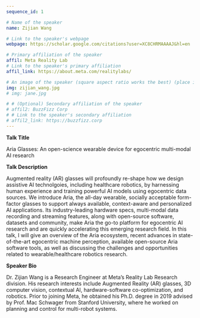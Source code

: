 ```yaml
---
sequence_id: 1

# Name of the speaker
name: Zijian Wang

# Link to the speaker's webpage
webpage: https://scholar.google.com/citations?user=XC8CHRMAAAAJ&hl=en

# Primary affiliation of the speaker
affil: Meta Reality Lab
# Link to the speaker's primary affiliation
affil_link: https://about.meta.com/realitylabs/

# An image of the speaker (square aspect ratio works the best) (place in the `assets/img/speakers` directory)
img: zijian_wang.jpg
# img: jane.jpg

# # (Optional) Secondary affiliation of the speaker
# affil2: BuzzFizz Corp
# # Link to the speaker's secondary affiliation 
# affil2_link: https://buzzfizz.corp
---
```


<!-- Whatever you write below will show up as the speaker's bio -->

<p><b> Talk Title </b></p>

Aria Glasses: An open-science wearable device for egocentric multi-modal AI research

 

<p><b> Talk Description </b></p>

Augmented reality (AR) glasses will profoundly re-shape how we design assistive AI technolgoies, including healthcare robotics, by harnessing human experience and training powerful AI models using egocentric data sources. We introduce Aria, the all-day wearable, socially acceptable form-factor glasses to support always available, context-aware and personalized AI applications. Its industry-leading hardware specs, multi-modal data recording and streaming features, along with open-source software, datasets and community, make Aria the go-to platform for egocentric AI research and are quickly accelerating this emerging research field. In this talk, I will give an overview of the Aria ecosystem, recent advances in state-of-the-art egocentric machine perception, available open-source Aria software tools, as well as discussing the challenges and opportunities related to wearable/healthcare robotics research. 


 

<p><b> Speaker Bio </b></p>

Dr. Zijian Wang is a Research Engineer at Meta’s Reality Lab Research division. His research interests include Augmented Reality (AR) glasses, 3D computer vision, contextual AI, hardware-software co-optimization, and robotics. Prior to joining Meta, he obtained his Ph.D. degree in 2019 advised by Prof. Mac Schwager from Stanford University, where he worked on planning and control for multi-robot systems. 

